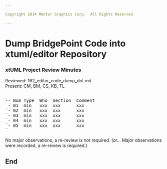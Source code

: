 ```yaml
---

Copyright 2014 Mentor Graphics Corp.  All Rights Reserved.

---
```


#  Dump BridgePoint Code into xtuml/editor Repository
### xtUML Project Review Minutes

Reviewed:  162_editor_code_dump_dnt.md  
Present:  CM, BM, CS, KB, TL

<pre>

-- Num Type  Who  Section  Comment
_- 01  min   xxx  xxx      xxx
_- 02  min   xxx  xxx      xxx
_- 03  min   xxx  xxx      xxx
_- 04  min   xxx  xxx      xxx
_- 05  min   xxx  xxx      xxx

</pre>
   
No major observations, a re-review is not required.
(or... Major observations were recorded, a re-review is required.)


End
---
